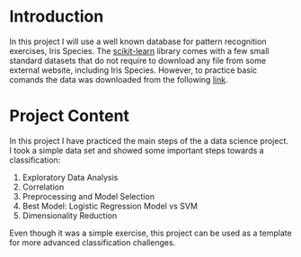 # Introduction
In this project I will use a well known database for pattern recognition exercises, Iris Species. The [scikit-learn](https://scikit-learn.org/stable/datasets/toy_dataset.html) library comes with a few small standard datasets that do not require to download any file from some external website, including Iris Species. However, to practice basic comands the data was downloaded from the following [link](https://www.kaggle.com/datasets/uciml/iris?datasetId=19&sortBy=voteCount).

# Project Content
In this project I have practiced the main steps of the a data science project. I took a simple data set and showed some important steps towards a classification:
1. Exploratory Data Analysis
2. Correlation
3. Preprocessing and Model Selection
4. Best Model: Logistic Regression Model vs SVM
5. Dimensionality Reduction

Even though it was a simple exercise, this project can be used as a template for more advanced classification challenges.
